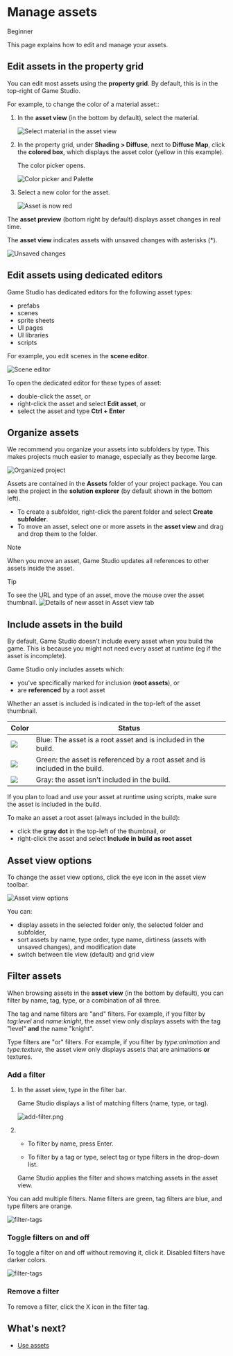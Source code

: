 # Manage assets

<span class="label label-doc-level">Beginner</span>

This page explains how to edit and manage your assets.

## Edit assets in the property grid

You can edit most assets using the **property grid**. By default, this is in the top-right of Game Studio.

For example, to change the color of a material asset::

 1. In the **asset view** (in the bottom by default), select the material. 
 
	![Select material in the asset view](media/edit-asset-sphere-material-asset-view-tab.png)

 2. In the property grid, under **Shading > Diffuse**, next to **Diffuse Map**, click the **colored box**, which displays the asset color (yellow in this example).
 
	The color picker opens.
 
	![Color picker and Palette](media/edit-asset-color-picker-palette-diffuse.png)
	
 4. Select a new color for the asset.
	
	![Asset is now red](media/edit-asset-color-change-selected-asset.png)

The **asset preview** (bottom right by default) displays asset changes in real time.

The **asset view** indicates assets with unsaved changes with asterisks (*).

![Unsaved changes](media/asset-unsaved-changes.png)

## Edit assets using dedicated editors

Game Studio has dedicated editors for the following asset types:

* prefabs
* scenes
* sprite sheets
* UI pages
* UI libraries
* scripts

For example, you edit scenes in the **scene editor**.

![Scene editor](media/manage-assets-scene-editor.png)

To open the dedicated editor for these types of asset:

* double-click the asset, or
* right-click the asset and select **Edit asset**, or
* select the asset and type **Ctrl + Enter**

## Organize assets

We recommend you organize your assets into subfolders by type. This makes projects much easier to manage, especially as they become large.

![Organized project](media/manage-assets-organized-project.png)

Assets are contained in the **Assets** folder of your project package. You can see the project in the **solution explorer** (by default shown in the bottom left).

* To create a subfolder, right-click the parent folder and select **Create subfolder**.
* To move an asset, select one or more assets in the **asset view** and drag and drop them to the folder.

> [!NOTE]
> When you move an asset, Game Studio updates all references to other assets inside the asset.

> [!TIP]
> To see the URL and type of an asset, move the mouse over the asset thumbnail.
> ![Details of new asset in Asset view tab](media/asset-creation-solution-explorer.png)
 
## Include assets in the build

By default, Game Studio doesn't include every asset when you build the game. This is because you might not need every asset at runtime (eg if the asset is incomplete).

Game Studio only includes assets which:

* you've specifically marked for inclusion (**root assets**), or 
* are **referenced** by a root asset

Whether an asset is included is indicated in the top-left of the asset thumbnail.

Color | Status
------|--------
![](media/manage-assets-reference-asset.png) | Blue: The asset is a root asset and is included in the build.
![](media/manage-assets-include-asset.png) | Green: the asset is referenced by a root asset and is included in the build.
![](media/manage-assets-exclude-asset.png) | Gray: the asset isn't included in the build.

If you plan to load and use your asset at runtime using scripts, make sure the asset is included in the build.

To make an asset a root asset (always included in the build):
* click the **gray dot** in the top-left of the thumbnail, or
* right-click the asset and select **Include in build as root asset**

## Asset view options

To change the asset view options, click the eye icon in the asset view toolbar.

![Asset view options](media/asset-view-options.png)

You can:

* display assets in the selected folder only, the selected folder and subfolder, 
* sort assets by name, type order, type name, dirtiness (assets with unsaved changes), and modification date
* switch between tile view (default) and grid view

## Filter assets

When browsing assets in the **asset view** (in the bottom by default), you can filter by name, tag, type, or a combination of all three.

The tag and name filters are "and" filters. For example, if you filter by *tag:level* and *name:knight*, the asset view only displays assets with the tag "level" **and** the name "knight".

Type filters are "or" filters. For example, if you filter by *type:animation* and *type:texture*, the asset view only displays assets that are animations **or** textures.

### Add a filter

1. In the asset view, type in the filter bar.

    Game Studio displays a list of matching filters (name, type, or tag).

    ![add-filter.png](media/add-filter.png)

2. * To filter by name, press Enter.

    * To filter by a tag or type, select tag or type filters in the drop-down list.

    Game Studio applies the filter and shows matching assets in the asset view. 
    
You can add multiple filters. Name filters are green, tag filters are blue, and type filters are orange.

![filter-tags](media/filter-tags.png)
    
### Toggle filters on and off

To toggle a filter on and off without removing it, click it. Disabled filters have darker colors.

![filter-tags](media/disabled-filter-tags.png)

### Remove a filter

To remove a filter, click the X icon in the filter tag.

## What's next?

* [Use assets](use-assets.md)
